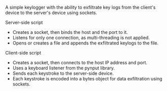 A simple keylogger with the ability to exfiltrate key logs from the client's device to the server's device using sockets.

Server-side script

- Creates a socket, then binds the host and the port to it.
- Listens for only one connection, as multi-threading is not applied.
- Opens or creates a file and appends the exfiltrated keylogs to the file.


Client-side script

- Creates a socket, then connects to the host IP address and port.
- Uses a keyboard listener from the pynput library.
- Sends each keystroke to the server-side device.
- Each keystroke is encoded into a bytes object for data exfiltration using sockets.
